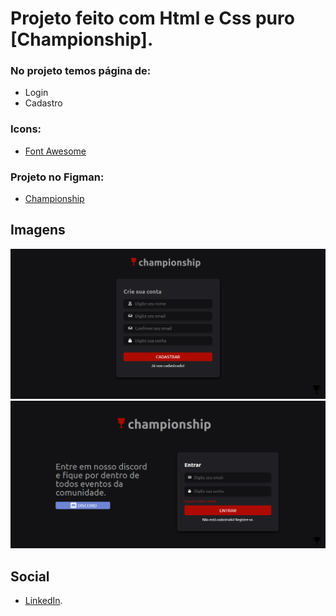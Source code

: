 # Projeto feito com Html e Css puro [Championship].

### No projeto temos página de:
* Login
* Cadastro

### Icons:
* [Font Awesome](https://fontawesome.com/) 

### Projeto no Figman:

* [Championship](https://www.figma.com/file/Tq9NvpD1VR9xmTjmZoZJNP/ProjetoUsf?node-id=0%3A1)

## Imagens

![alt text](https://github.com/Christianmsousa/Championship/blob/main/Project-img/Cadastro.png)
![alt text](https://github.com/Christianmsousa/Championship/blob/main/Project-img/index.png)

## Social

* [LinkedIn](https://www.linkedin.com/in/christiansousaa/).


